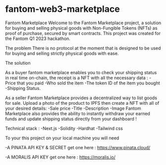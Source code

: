 # fantom-web3-marketplace

Fantom Marketplace
Welcome to the Fantom Marketplace project, a solution for buying and selling physical goods with Non-Fungible Tokens (NFTs) as proof of purchase, secured by smart contracts. This project was created for the Fantom Q1 2023 hackathon.

The problem 
There is no protocol at the moment that is designed to be used for buying and selling strictly physical goods with ease. 

The solution

As a buyer fantom marketplace enables you to check your shipping status in real time on-chain, the receipt is a NFT with all the necessary data : 
-Price that you paid
-Who sold the item
-The token ID of the item you bought 
-Shipping Status. 

As a seller Fantom Marketplace provides a decentralized way to list goods for sale.
Upload a photo of the product to IPFS then create a NFT with all of your desired details:
-Sale price 
-Title
-Description
-Image
Fantom Marketplace also provides the ability to instantly withdraw your earned funds and update shipping status directly from your dashboard !

Technical stack : 
-Next.js 
-Solidity 
-Hardhat
-Tailwind css

To your this project on your local machine you will need

-A PINATA API KEY & SECRET
get one here : https://www.pinata.cloud/

-A MORALIS API KEY
get one here : https://moralis.io/



